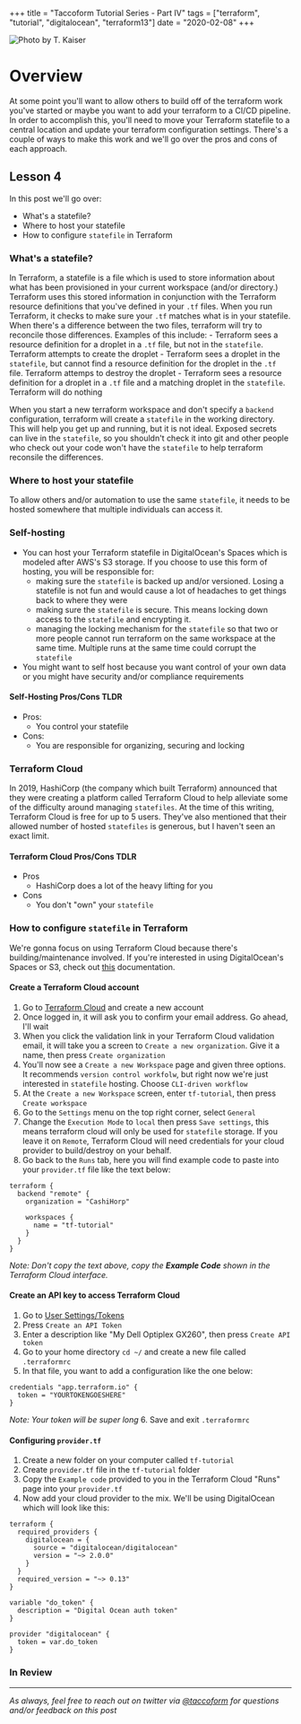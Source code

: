 +++
title =  "Taccoform Tutorial Series - Part IV"
tags = ["terraform", "tutorial", "digitalocean", "terraform13"]
date = "2020-02-08"
+++


![Photo by T. Kaiser](https://taccoform-blog.sfo2.digitaloceanspaces.com/static/post/tts_p1/header.jpg)


# Overview

At some point you'll want to allow others to build off of the terraform work you've started or maybe you want to add your terraform to a CI/CD pipeline. In order to accomplish this, you'll need to move your Terraform statefile to a central location and update your terraform configuration settings. There's a couple of ways to make this work and we'll go over the pros and cons of each approach.

## Lesson 4

In this post we'll go over:
* What's a statefile? 
* Where to host your statefile
* How to configure `statefile` in Terraform


### What's a statefile? 

In Terraform, a statefile is a file which is used to store information about what has been provisioned in your current workspace (and/or directory.) Terraform uses this stored information in conjunction with the Terraform resource definitions that you've defined in your `.tf` files. When you run Terraform, it checks to make sure your `.tf` matches what is in your statefile. When there's a difference between the two files, terraform will try to reconcile those differences. Examples of this include:
    - Terraform sees a resource definition for a droplet in a `.tf` file, but not in the `statefile`. Terraform attempts to create the droplet
    - Terraform sees a droplet in the `statefile`, but cannot find a resource definition for the droplet in the `.tf` file. Terraform attemps to destroy the droplet
    - Terraform sees a resource definition for a droplet in a `.tf` file and a matching droplet in the `statefile`. Terraform will do nothing

When you start a new terraform workspace and don't specify a `backend` configuration, terraform will create a `statefile` in the working directory. This will help you get up and running, but it is not ideal. Exposed secrets can live in the `statefile`, so you shouldn't check it into git and other people who check out your code won't have the `statefile` to help terraform reconsile the differences.

### Where to host your statefile

To allow others and/or automation to use the same `statefile`, it needs to be hosted somewhere that multiple individuals can access it. 

### Self-hosting

* You can host your Terraform statefile in DigitalOcean's Spaces which is modeled after AWS's S3 storage. If you choose to use this form of hosting, you will be responsible for:
  * making sure the `statefile` is backed up and/or versioned. Losing a statefile is not fun and would cause a lot of headaches to get things back to where they were
  * making sure the `statefile` is secure. This means locking down access to the `statefile` and encrypting it.
  * managing the locking mechanism for the `statefile` so that two or more people cannot run terraform on the same workspace at the same time. Multiple runs at the same time could corrupt the `statefile`
* You might want to self host because you want control of your own data or you might have security and/or compliance requirements

#### Self-Hosting Pros/Cons TLDR
* Pros:
  * You control your statefile
* Cons:
  * You are responsible for organizing, securing and locking

### Terraform Cloud

In 2019, HashiCorp (the company which built Terraform) announced that they were creating a platform called Terraform Cloud to help alleviate some of the difficulty around managing `statefiles`. At the time of this writing, Terraform Cloud is free for up to 5 users. They've also mentioned that their allowed number of hosted `statefiles` is generous, but I haven't seen an exact limit.

#### Terraform Cloud Pros/Cons TDLR
* Pros
  * HashiCorp does a lot of the heavy lifting for you
* Cons
  * You don't "own" your `statefile`


### How to configure `statefile` in Terraform

We're gonna focus on using Terraform Cloud because there's building/maintenance involved. If you're interested in using DigitalOcean's Spaces or S3, check out [this](https://www.terraform.io/docs/language/settings/backends/s3.html) documentation.


#### Create a Terraform Cloud account

1. Go to [Terraform Cloud](https://app.terraform.io/signup/account) and create a new account
2. Once logged in, it will ask you to confirm your email address. Go ahead, I'll wait
3. When you click the validation link in your Terraform Cloud validation email, it will take you a screen to `Create a new organization`. Give it a name, then press `Create organization`
4. You'll now see a `Create a new Workspace` page and given three options. It recommends `version control workfolw`, but right now we're just interested in `statefile` hosting. Choose `CLI-driven workflow` 
5. At the `Create a new Workspace` screen, enter `tf-tutorial`, then press `Create workspace`
6. Go to the `Settings` menu on the top right corner, select `General`
7. Change the `Execution Mode` to `local` then press `Save settings`, this means terraform cloud will only be used for `statefile` storage. If you leave it on `Remote`, Terraform Cloud will need credentials for your cloud provider to build/destroy on your behalf.
8. Go back to the `Runs` tab, here you will find example code to paste into your `provider.tf` file like the text below:

```hcl
terraform {
  backend "remote" {
    organization = "CashiHorp"

    workspaces {
      name = "tf-tutorial"
    }
  }
}
```
_Note: Don't copy the text above, copy the **Example Code** shown in the Terraform Cloud interface._

#### Create an API key to access Terraform Cloud

1. Go to [User Settings/Tokens](https://app.terraform.io/app/settings/tokens)
2. Press `Create an API Token`
3. Enter a description like "My Dell Optiplex GX260", then press `Create API token`
4. Go to your home directory `cd ~/` and create a new file called `.terraformrc`
5. In that file, you want to add a configuration like the one below: 

```
credentials "app.terraform.io" {
  token = "YOURTOKENGOESHERE"
}
```
_Note: Your token will be super long_
6. Save and exit `.terraformrc`

#### Configuring `provider.tf`

1. Create a new folder on your computer called `tf-tutorial`
2. Create `provider.tf` file in the `tf-tutorial` folder
3. Copy the `Example code` provided to you in the Terraform Cloud "Runs" page into your `provider.tf`
4. Now add your cloud provider to the mix. We'll be using DigitalOcean which will look like this:

```hcl
terraform {
  required_providers {
    digitalocean = {
      source = "digitalocean/digitalocean"
      version = "~> 2.0.0"
    }
  }
  required_version = "~> 0.13"
}

variable "do_token" {
  description = "Digital Ocean auth token"
}

provider "digitalocean" {
  token = var.do_token
}
```

### In Review



---
_As always, feel free to reach out on twitter via [@taccoform](https://twitter.com/taccoform) for questions and/or feedback on this post_